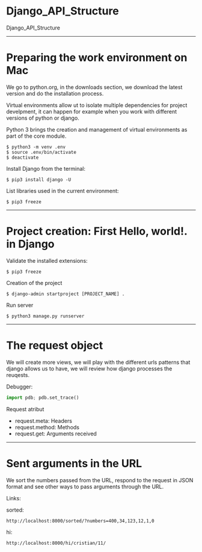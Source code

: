 # Django_API_Structure
Django_API_Structure

---
# Preparing the work environment on Mac
We go to python.org, in the downloads section, we download the latest version and do the installation process.

Virtual environments allow ut to isolate multiple dependencies for project develpment, it can happen for example when you work with different versions of python or django.

Python 3 brings the creation and management of virtual environments as part of the core module.

```
$ python3 -m venv .env
$ source .env/bin/activate
$ deactivate
```

Install Django from the terminal:
```
$ pip3 install django -U
```

List libraries used in the current environment:
```
$ pip3 freeze
```

---
# Project creation: First Hello, world!. in Django
Validate the installed extensions:
```
$ pip3 freeze
```

Creation of the project
```
$ django-admin startproject [PROJECT_NAME] .
```

Run server
```
$ python3 manage.py runserver
```

---
# The request object
We will create more views, we will play with the different urls patterns that django allows us to have, we will review how django processes the reuqests.

Debugger:
```python
import pdb; pdb.set_trace()
```

Request atribut
* request.meta: Headers
* request.method: Methods
* request.get: Arguments received

---
# Sent arguments in the URL
We sort the numbers passed from the URL, respond to the request in JSON format and see other ways to pass arguments through the URL.

Links: 

sorted:
```
http://localhost:8000/sorted/?numbers=400,34,123,12,1,0
```
hi:
```
http://localhost:8000/hi/cristian/11/
```